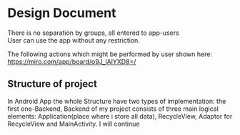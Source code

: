 # Design Document
There is no separation by groups, all entered to app-users
<br>User can use the app without any restriction.

The following actions which might be performed by user shown here:
https://miro.com/app/board/o9J_lAlYXD8=/

<h2>Structure of project</h2>

In Android App the whole Structure have two types of implementation: the first one-Backend,
Backend of my project consists of three main logical elements: Application(place where i store all data),
RecycleView, Adaptor for RecycleView and MainActivity.
I will continue

